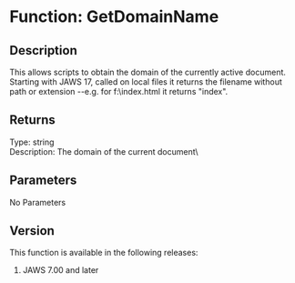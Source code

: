 # Function: GetDomainName

## Description

This allows scripts to obtain the domain of the currently active
document. Starting with JAWS 17, called on local files it returns the
filename without path or extension \--e.g. for f:\\index.html it returns
\"index\".

## Returns

Type: string\
Description: The domain of the current document\

## Parameters

No Parameters

## Version

This function is available in the following releases:

1.  JAWS 7.00 and later
